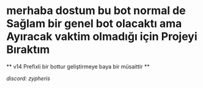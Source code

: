 # merhaba dostum bu bot normal de Sağlam bir genel bot olacaktı ama Ayıracak vaktim olmadığı için Projeyi Bıraktım 

** v14 Prefixli bir bottur geliştirmeye baya bir müsaittir  **

_discord: _zypheris__
